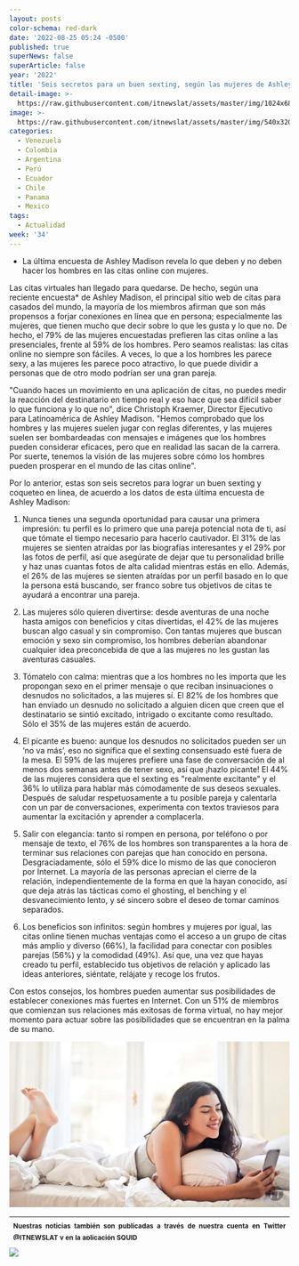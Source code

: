 ```yaml
---
layout: posts
color-schema: red-dark
date: '2022-08-25 05:24 -0500'
published: true
superNews: false
superArticle: false
year: '2022'
title: 'Seis secretos para un buen sexting, según las mujeres de Ashley Madison'
detail-image: >-
  https://raw.githubusercontent.com/itnewslat/assets/master/img/1024x680/sexting-g.jpg
image: >-
  https://raw.githubusercontent.com/itnewslat/assets/master/img/540x320/sexting-p.jpg
categories:
  - Venezuela
  - Colombia
  - Argentina
  - Perú
  - Ecuador
  - Chile
  - Panama
  - Mexico
tags:
  - Actualidad
week: '34'
---
```

- La última encuesta de Ashley Madison revela lo que deben y no deben hacer los hombres en las citas online con mujeres.

Las citas virtuales han llegado para quedarse. De hecho, según una reciente encuesta* de Ashley Madison, el principal sitio web de citas para casados del mundo, la mayoría de los miembros afirman que son más propensos a forjar conexiones en línea que en persona; especialmente las mujeres, que tienen mucho que decir sobre lo que les gusta y lo que no. De hecho, el 79% de las mujeres encuestadas prefieren las citas online a las presenciales, frente al 59% de los hombres. Pero seamos realistas: las citas online no siempre son fáciles. A veces, lo que a los hombres les parece sexy, a las mujeres les parece poco atractivo, lo que puede dividir a personas que de otro modo podrían ser una gran pareja. 
 
"Cuando haces un movimiento en una aplicación de citas, no puedes medir la reacción del destinatario en tiempo real y eso hace que sea difícil saber lo que funciona y lo que no", dice Christoph Kraemer, Director Ejecutivo para Latinoamérica de Ashley Madison. "Hemos comprobado que los hombres y las mujeres suelen jugar con reglas diferentes, y las mujeres suelen ser bombardeadas con mensajes e imágenes que los hombres pueden considerar eficaces, pero que en realidad las sacan de la carrera. Por suerte, tenemos la visión de las mujeres sobre cómo los hombres pueden prosperar en el mundo de las citas online".
 
Por lo anterior, estas son seis secretos para lograr un buen sexting y coqueteo en línea, de acuerdo a los datos de esta última encuesta de Ashley Madison:
 
1. Nunca tienes una segunda oportunidad para causar una primera impresión: tu perfil es lo primero que una pareja potencial nota de ti, así que tómate el tiempo necesario para hacerlo cautivador. El 31% de las mujeres se sienten atraídas por las biografías interesantes y el 29% por las fotos de perfil, así que asegúrate de dejar que tu personalidad brille y haz unas cuantas fotos de alta calidad mientras estás en ello. Además, el 26% de las mujeres se sienten atraídas por un perfil basado en lo que la persona está buscando, ser franco sobre tus objetivos de citas te ayudará a encontrar una pareja. 
 
2. Las mujeres sólo quieren divertirse: desde aventuras de una noche hasta amigos con beneficios y citas divertidas, el 42% de las mujeres buscan algo casual y sin compromiso. Con tantas mujeres que buscan emoción y sexo sin compromiso, los hombres deberían abandonar cualquier idea preconcebida de que a las mujeres no les gustan las aventuras casuales.
 
3. Tómatelo con calma: mientras que a los hombres no les importa que les propongan sexo en el primer mensaje o que reciban insinuaciones o desnudos no solicitados, a las mujeres sí. El 82% de los hombres que han enviado un desnudo no solicitado a alguien dicen que creen que el destinatario se sintió excitado, intrigado o excitante como resultado. Sólo el 35% de las mujeres están de acuerdo.
 
4. El picante es bueno: aunque los desnudos no solicitados pueden ser un ‘no va más’, eso no significa que el sexting consensuado esté fuera de la mesa. El 59% de las mujeres prefiere una fase de conversación de al menos dos semanas antes de tener sexo, así que ¡hazlo picante! El 44% de las mujeres considera que el sexting es "realmente excitante" y el 36% lo utiliza para hablar más cómodamente de sus deseos sexuales. Después de saludar respetuosamente a tu posible pareja y calentarla con un par de conversaciones, experimenta con textos traviesos para aumentar la excitación y aprender a complacerla.
 
5. Salir con elegancia: tanto si rompen en persona, por teléfono o por mensaje de texto, el 76% de los hombres son transparentes a la hora de terminar sus relaciones con parejas que han conocido en persona. Desgraciadamente, sólo el 59% dice lo mismo de las que conocieron por Internet. La mayoría de las personas aprecian el cierre de la relación, independientemente de la forma en que la hayan conocido, así que deja atrás las tácticas como el ghosting, el benching y el desvanecimiento lento, y sé sincero sobre el deseo de tomar caminos separados.
 
6. Los beneficios son infinitos: según hombres y mujeres por igual, las citas online tienen muchas ventajas como el acceso a un grupo de citas más amplio y diverso (66%), la facilidad para conectar con posibles parejas (56%) y la comodidad (49%). Así que, una vez que hayas creado tu perfil, establecido tus objetivos de relación y aplicado las ideas anteriores, siéntate, relájate y recoge los frutos. 
 
Con estos consejos, los hombres pueden aumentar sus posibilidades de establecer conexiones más fuertes en Internet. Con un 51% de miembros que comienzan sus relaciones más exitosas de forma virtual, no hay mejor momento para actuar sobre las posibilidades que se encuentran en la palma de su mano.

![](https://raw.githubusercontent.com/itnewslat/assets/master/img/540x320/sexting-p.jpg)

<table style="height: 42px;" width="569">
<tbody>
<tr>
<td style="text-align: justify;"><sub><strong>Nuestras noticias también son publicadas a través de nuestra cuenta en Twitter <a href="https://twitter.com/itnewslat?lang=es">@ITNEWSLAT</a> y en la aplicación <a href="https://squidapp.co/en/">SQUID</a></strong></sub></td>
</tr>
</tbody>
</table>

<img src="https://tracker.metricool.com/c3po.jpg?hash=56f88a41e39ab42c063cc51676587a04"/>